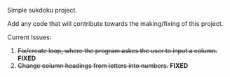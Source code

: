 Simple sukdoku project.

Add any code that will contribute towards the making/fixing of this project.

Current Issues:
1) ~~Fix/create loop, where the program askes the user to input a column.~~ **FIXED**
2) ~~Change column headings from letters into numbers.~~ **FIXED**
